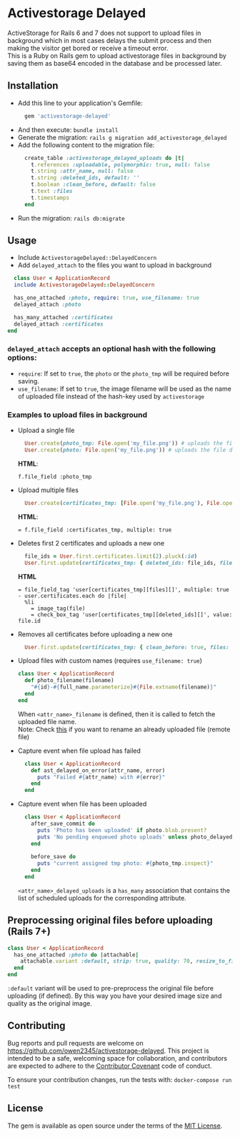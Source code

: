 # Activestorage Delayed

ActiveStorage for Rails 6 and 7 does not support to upload files in background which in most cases delays the submit process and then making the visitor get bored or receive a timeout error.    
This is a Ruby on Rails gem to upload activestorage files in background by saving them as base64 encoded in the database and be processed later.

## Installation
- Add this line to your application's Gemfile:
  ```ruby
    gem 'activestorage-delayed'
  ```
- And then execute: `bundle install`
- Generate the migration: `rails g migration add_activestorage_delayed`
- Add the following content to the migration file:
    ```ruby
      create_table :activestorage_delayed_uploads do |t|
        t.references :uploadable, polymorphic: true, null: false
        t.string :attr_name, null: false
        t.string :deleted_ids, default: ''
        t.boolean :clean_before, default: false
        t.text :files
        t.timestamps
      end
    ```
- Run the migration: `rails db:migrate`


## Usage
- Include `ActivestorageDelayed::DelayedConcern`
- Add `delayed_attach` to the files you want to upload in background

```ruby
  class User < ApplicationRecord
  include ActivestorageDelayed::DelayedConcern

  has_one_attached :photo, require: true, use_filename: true
  delayed_attach :photo

  has_many_attached :certificates
  delayed_attach :certificates
end

```
### `delayed_attach` accepts an optional hash with the following options:
- `require`: If set to `true`, the `photo` or the `photo_tmp` will be required before saving.
- `use_filename`: If set to `true`, the image filename will be used as the name of uploaded file instead of the hash-key used by `activestorage`

### Examples to upload files in background 
- Upload a single file
  ```ruby
    User.create(photo_tmp: File.open('my_file.png')) # uploads the file in background
    User.create(photo: File.open('my_file.png')) # uploads the file directly
  ```
  **HTML**:
  ```haml
  f.file_field :photo_tmp
  ```

- Upload multiple files
  ```ruby
    User.create(certificates_tmp: [File.open('my_file.png'), File.open('my_file.png')])
  ```    
   **HTML**:
  ```haml
  = f.file_field :certificates_tmp, multiple: true
  ```

- Deletes first 2 certificates and uploads a new one
  ```ruby
    file_ids = User.first.certificates.limit(2).pluck(:id)
    User.first.update(certificates_tmp: { deleted_ids: file_ids, files: [File.open('my_file.png')] })
  ```
   **HTML**
  ```haml
  = file_field_tag 'user[certificates_tmp][files][]', multiple: true
  - user.certificates.each do |file|
    %li
      = image_tag(file)
      = check_box_tag 'user[certificates_tmp][deleted_ids][]', value: file.id
  ```
    
- Removes all certificates before uploading a new one
  ```ruby
    User.first.update(certificates_tmp: { clean_before: true, files: [File.open('my_file.png')] })
  ```
  
- Upload files with custom names (requires `use_filename: true`)
  ```ruby
  class User < ApplicationRecord
    def photo_filename(filename)
      "#{id}-#{full_name.parameterize}#{File.extname(filename)}"
    end
  end
  ```
  When `<attr_name>_filename` is defined, then it is called to fetch the uploaded file name.    
  Note: Check [this](https://gist.github.com/owen2345/33730a452d73b6b292326bb602b0ee6b) if you want to rename an already uploaded file (remote file)

- Capture event when file upload has failed
  ```ruby
    class User < ApplicationRecord
      def ast_delayed_on_error(attr_name, error)
        puts "Failed #{attr_name} with #{error}"
      end
    end
  ```

- Capture event when file has been uploaded
  ```ruby
    class User < ApplicationRecord
      after_save_commit do
        puts 'Photo has been uploaded' if photo.blob.present?
        puts 'No pending enqueued photo uploads' unless photo_delayed_uploads.any?
      end
      
      before_save do 
        puts "current assigned tmp photo: #{photo_tmp.inspect}"
      end
    end
  ```
  `<attr_name>_delayed_uploads` is a `has_many` association that contains the list of scheduled uploads for the corresponding attribute.
  
  
## Preprocessing original files before uploading (Rails 7+)
```ruby
class User < ApplicationRecord
  has_one_attached :photo do |attachable|
    attachable.variant :default, strip: true, quality: 70, resize_to_fill: [200, 200]
  end
end
```
`:default` variant will be used to pre-preprocess the original file before uploading (if defined). By this way you have your desired image size and quality as the original image.



## Contributing
Bug reports and pull requests are welcome on https://github.com/owen2345/activestorage-delayed. This project is intended to be a safe, welcoming space for collaboration, and contributors are expected to adhere to the [Contributor Covenant](http://contributor-covenant.org) code of conduct.    

To ensure your contribution changes, run the tests with: `docker-compose run test`

## License
The gem is available as open source under the terms of the [MIT License](https://opensource.org/licenses/MIT).
